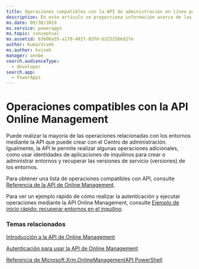 ```yaml
---
title: Operaciones compatibles con la API de administración en línea para Common Data Service| MicrosoftDocs
description: En este artículo se proporciona información acerca de las operaciones que puede realzar mediante la API Online Management para gestionar los entornos de Common Data Service.
ms.date: 09/30/2019
ms.service: powerapps
ms.topic: conceptual
ms.assetid: 63600a55-a1f0-491f-83f6-b3252566d27e
author: KumarVivek
ms.author: kvivek
manager: annbe
search.audienceType:
  - developer
search.app:
  - PowerApps
---
```

# <a name="operations-supported-by-online-management-api"></a>Operaciones compatibles con la API Online Management 

Puede realizar la mayoría de las operaciones relacionadas con los entornos mediante la API que puede crear con el Centro de administración. Igualmente, la API le permite realizar algunas operaciones adicionales, como usar identidades de aplicaciones de inquilinos para crear o administrar entornos y recuperar las versiones de servicio (versiones) de los entornos.

Para obtener una lista de operaciones compatibles con API, consulte [Referencia de la API de Online Management](/rest/api/admin.services.crm.dynamics.com/).

Para ver un ejemplo rápido de cómo realizar la autenticación y ejecutar operaciones mediante la API Online Management, consulte [Ejemplo de inicio rápido: recuperar entornos en el inquilino](sample-quick-start.md).

### <a name="related-topics"></a>Temas relacionados  

[Introducción a la API de Online Management](get-started-online-management-api.md)

[Autenticación para usar la API de Online Management](authentication.md)

[Referencia de Microsoft.Xrm.OnlineManagementAPI PowerShell](/powershell/module/microsoft.xrm.onlinemanagementapi)
